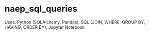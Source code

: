 # naep_sql_queries
Uses: Python (SQLAlchemy, Pandas), SQL (JOIN, WHERE, GROUP BY, HAVING, ORDER BY), Jupyter Notebook
